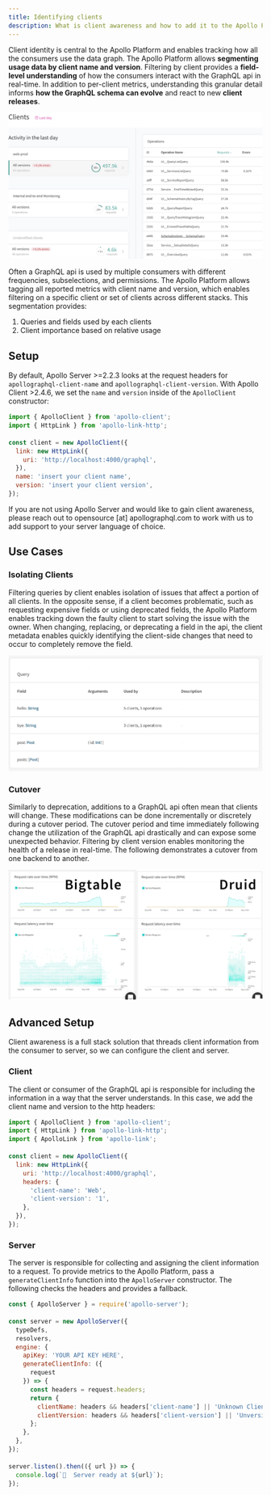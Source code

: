 ```yaml
---
title: Identifying clients
description: What is client awareness and how to add it to the Apollo Platform
---
```


Client identity is central to the Apollo Platform and enables tracking how all
the consumers use the data graph. The Apollo Platform allows **segmenting usage
data by client name and version**. Filtering by client provides a
**field-level understanding** of how the consumers interact with the GraphQL api in
real-time. In addition to per-client metrics, understanding this granular
detail informs **how the GraphQL schema can evolve** and react to new **client
releases**.

![client overview](../img/client-awareness/overview.png)

Often a GraphQL api is used by multiple consumers with different frequencies,
subselections, and permissions. The Apollo Platform allows tagging all reported
metrics with client name and version, which enables filtering on a specific
client or set of clients across different stacks. This segmentation provides:

1. Queries and fields used by each clients
2. Client importance based on relative usage

## Setup

By default, Apollo Server >=2.2.3 looks at the request headers for `apollographql-client-name` and `apollographql-client-version`.
With Apollo Client >2.4.6, we set the `name` and `version` inside of the `ApolloClient` constructor:

```js line=8-9
import { ApolloClient } from 'apollo-client';
import { HttpLink } from 'apollo-link-http';

const client = new ApolloClient({
  link: new HttpLink({
    uri: 'http://localhost:4000/graphql',
  }),
  name: 'insert your client name',
  version: 'insert your client version',
});
```

If you are not using Apollo Server and would like to gain client awareness,
please reach out to opensource [at] apollographql.com to work with us to add
support to your server language of choice.

## Use Cases

### Isolating Clients

Filtering queries by client enables isolation of issues that affect a portion
of all clients. In the opposite sense, if a client becomes problematic, such as
requesting expensive fields or using deprecated fields, the Apollo Platform
enables tracking down the faulty client to start solving the issue with the
owner. When changing, replacing, or deprecating a field in the api, the client
metadata enables quickly identifying the client-side changes that need to
occur to completely remove the field.

![client field](../img/client-awareness/field-usage.png)

### Cutover

Similarly to deprecation, additions to a GraphQL api often mean that clients will change. These modifications can be done incrementally or discretely during a cutover period. The cutover period and time immediately following change the utilization of the GraphQL api drastically and can expose some unexpected behavior. Filtering by client version enables monitoring the health of a release in real-time. The following demonstrates a cutover from one backend to another.

![druid cutover](../img/client-awareness/cutover.png)


## Advanced Setup

Client awareness is a full stack solution that threads client information from
the consumer to server, so we can configure the client and server.

### Client

The client or consumer of the GraphQL api is responsible for including the
information in a way that the server understands. In this case, we add the
client name and version to the http headers:

```js line=8-11
import { ApolloClient } from 'apollo-client';
import { HttpLink } from 'apollo-link-http';
import { ApolloLink } from 'apollo-link';

const client = new ApolloClient({
  link: new HttpLink({
    uri: 'http://localhost:4000/graphql',
    headers: {
      'client-name': 'Web',
      'client-version': '1',
    },
  }),
});
```

### Server

The server is responsible for collecting and assigning the client information
to a request. To provide metrics to the Apollo Platform, pass a
`generateClientInfo` function into the `ApolloServer` constructor. The
following checks the headers and provides a fallback.

```js line=8-16
const { ApolloServer } = require('apollo-server');

const server = new ApolloServer({
  typeDefs,
  resolvers,
  engine: {
    apiKey: 'YOUR API KEY HERE',
    generateClientInfo: ({
      request
    }) => {
      const headers = request.headers;
      return {
        clientName: headers && headers['client-name'] || 'Unknown Client',
        clientVersion: headers && headers['client-version'] || 'Unversioned',
      };
    },
  },
});

server.listen().then(({ url }) => {
  console.log(`🚀  Server ready at ${url}`);
});
```

